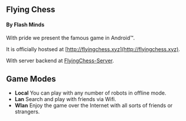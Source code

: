 ## **Flying Chess**
#### By Flash Minds
With pride we present the famous game in Android™. 

It is officially hostsed at [http://flyingchess.xyz](http://flyingchess.xyz).

With server backend at [FlyingChess-Server](https://github.com/RyanWangGit/FlyingChess-Server).

## Game Modes
* **Local** You can play with any number of robots in offline mode.
* **Lan** Search and play with friends via Wifi.
* **Wlan** Enjoy the game over the Internet with all sorts of friends or strangers.